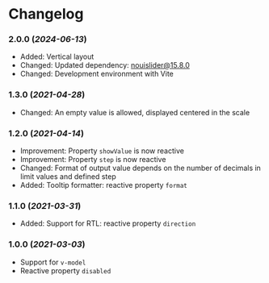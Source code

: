 # Changelog

### 2.0.0 (*2024-06-13*)
- Added: Vertical layout
- Changed: Updated dependency: nouislider@15.8.0
- Changed: Development environment with Vite

### 1.3.0 (*2021-04-28*)
- Changed: An empty value is allowed, displayed centered in the scale

### 1.2.0 (*2021-04-14*)
- Improvement: Property `showValue` is now reactive
- Improvement: Property `step` is now reactive
- Changed: Format of output value depends on the number of decimals in limit values and defined step
- Added: Tooltip formatter: reactive property `format`

### 1.1.0 (*2021-03-31*)
- Added: Support for RTL: reactive property `direction`

### 1.0.0 (*2021-03-03*)
- Support for `v-model`
- Reactive property `disabled`
